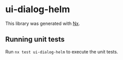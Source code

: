 # ui-dialog-helm

This library was generated with [Nx](https://nx.dev).

## Running unit tests

Run `nx test ui-dialog-helm` to execute the unit tests.
